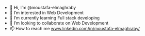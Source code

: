 - 👋 Hi, I’m @moustafa-elmaghraby
- 👀 I’m interested in Web Development
- 🌱 I’m currently learning Full stack developing
- 💞️ I’m looking to collaborate on Web Development
- 📫 How to reach me  www.linkedin.com/in/moustafa-elmaghraby/


<!---
moustafa-elmaghraby/moustafa-elmaghraby is a ✨ special ✨ repository because its `README.md` (this file) appears on your GitHub profile.
You can click the Preview link to take a look at your changes.
--->
